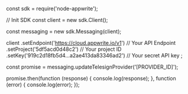 const sdk = require('node-appwrite');

// Init SDK
const client = new sdk.Client();

const messaging = new sdk.Messaging(client);

client
    .setEndpoint('https://cloud.appwrite.io/v1') // Your API Endpoint
    .setProject('5df5acd0d48c2') // Your project ID
    .setKey('919c2d18fb5d4...a2ae413da83346ad2') // Your secret API key
;

const promise = messaging.updateTelesignProvider('[PROVIDER_ID]');

promise.then(function (response) {
    console.log(response);
}, function (error) {
    console.log(error);
});
